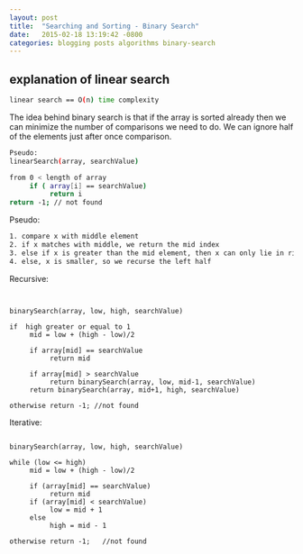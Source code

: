 ```yaml
---
layout: post
title:  "Searching and Sorting - Binary Search"
date:   2015-02-18 13:19:42 -0800
categories: blogging posts algorithms binary-search
---
```


## explanation of linear search

```bash
linear search == O(n) time complexity
```

The idea behind binary search is that if the array is sorted already then we can minimize the number of comparisons we need to do. We can ignore half of the elements just after once comparison.

```bash
Pseudo:
linearSearch(array, searchValue)

from 0 < length of array
     if ( array[i] == searchValue)
          return i
return -1; // not found
```

Pseudo:
```bash
1. compare x with middle element
2. if x matches with middle, we return the mid index
3. else if x is greater than the mid element, then x can only lie in right half subarray after the mid element. we recurse the right half.
4. else, x is smaller, so we recurse the left half
```
Recursive:

<pre><code class="language-java">

binarySearch(array, low, high, searchValue)

if  high greater or equal to 1
     mid = low + (high - low)/2
     
     if array[mid] == searchValue
          return mid

     if array[mid] > searchValue
          return binarySearch(array, low, mid-1, searchValue)
     return binarySearch(array, mid+1, high, searchValue)

otherwise return -1; //not found
</code></pre>

Iterative:

<pre><code class="language-java">
binarySearch(array, low, high, searchValue)

while (low <= high)
     mid = low + (high - low)/2
     
     if (array[mid] == searchValue)
          return mid
     if (array[mid] < searchValue)
          low = mid + 1
     else
          high = mid - 1

otherwise return -1;   //not found

</code></pre>

